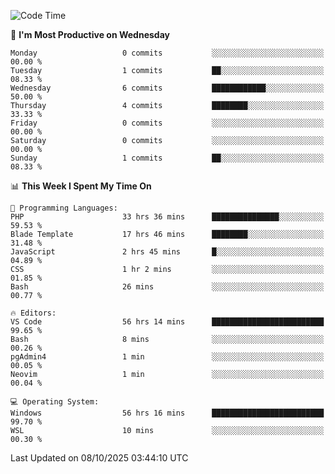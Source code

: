 <!--START_SECTION:waka-->
![Code Time](http://img.shields.io/badge/Code%20Time-6%2C068%20hrs%2020%20mins-blue)

📅 **I'm Most Productive on Wednesday** 

```text
Monday                   0 commits           ░░░░░░░░░░░░░░░░░░░░░░░░░   00.00 % 
Tuesday                  1 commits           ██░░░░░░░░░░░░░░░░░░░░░░░   08.33 % 
Wednesday                6 commits           ████████████░░░░░░░░░░░░░   50.00 % 
Thursday                 4 commits           ████████░░░░░░░░░░░░░░░░░   33.33 % 
Friday                   0 commits           ░░░░░░░░░░░░░░░░░░░░░░░░░   00.00 % 
Saturday                 0 commits           ░░░░░░░░░░░░░░░░░░░░░░░░░   00.00 % 
Sunday                   1 commits           ██░░░░░░░░░░░░░░░░░░░░░░░   08.33 % 
```


📊 **This Week I Spent My Time On** 

```text
💬 Programming Languages: 
PHP                      33 hrs 36 mins      ███████████████░░░░░░░░░░   59.53 % 
Blade Template           17 hrs 46 mins      ████████░░░░░░░░░░░░░░░░░   31.48 % 
JavaScript               2 hrs 45 mins       █░░░░░░░░░░░░░░░░░░░░░░░░   04.89 % 
CSS                      1 hr 2 mins         ░░░░░░░░░░░░░░░░░░░░░░░░░   01.85 % 
Bash                     26 mins             ░░░░░░░░░░░░░░░░░░░░░░░░░   00.77 % 

🔥 Editors: 
VS Code                  56 hrs 14 mins      █████████████████████████   99.65 % 
Bash                     8 mins              ░░░░░░░░░░░░░░░░░░░░░░░░░   00.26 % 
pgAdmin4                 1 min               ░░░░░░░░░░░░░░░░░░░░░░░░░   00.05 % 
Neovim                   1 min               ░░░░░░░░░░░░░░░░░░░░░░░░░   00.04 % 

💻 Operating System: 
Windows                  56 hrs 16 mins      █████████████████████████   99.70 % 
WSL                      10 mins             ░░░░░░░░░░░░░░░░░░░░░░░░░   00.30 % 
```


 Last Updated on 08/10/2025 03:44:10 UTC
<!--END_SECTION:waka-->
